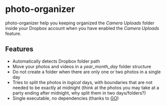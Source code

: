 # photo-organizer

photo-organizer help you keeping organized the *Camera Uploads*  folder inside your Dropbox account when you have enabled the *Camera Uploads* feature.

## Features

- Automatically detects Dropbox folder path
- Move your photos and videos in a *year_month_day* folder structure
- Do not create a folder when there are only one or two photos in a single day
- Tries to split the photos in *logical* days, with boundaries that are not needed to be exactly at midnight (think at the photos you may take at a party ending after midnight, why split them in two days/folders?)
- Single executable, no dependencies (thanks to [GO](https://golang.org/))
